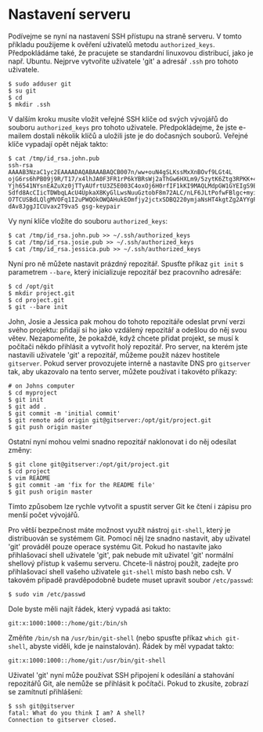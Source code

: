 # Nastavení serveru

Podívejme se nyní na nastavení SSH přístupu na straně serveru. V tomto příkladu použijeme k ověření uživatelů metodu `authorized_keys`. Předpokládáme také, že pracujete se standardní linuxovou distribucí, jako je např. Ubuntu. Nejprve vytvoříte uživatele 'git' a adresář `.ssh` pro tohoto uživatele.

	$ sudo adduser git
	$ su git
	$ cd
	$ mkdir .ssh

V dalším kroku musíte vložit veřejné SSH klíče od svých vývojářů do souboru `authorized_keys` pro tohoto uživatele. Předpokládejme, že jste e-mailem dostali několik klíčů a uložili jste je do dočasných souborů. Veřejné klíče vypadají opět nějak takto:

	$ cat /tmp/id_rsa.john.pub
	ssh-rsa AAAAB3NzaC1yc2EAAAADAQABAAABAQCB007n/ww+ouN4gSLKssMxXnBOvf9LGt4L
	ojG6rs6hPB09j9R/T17/x4lhJA0F3FR1rP6kYBRsWj2aThGw6HXLm9/5zytK6Ztg3RPKK+4k
	Yjh6541NYsnEAZuXz0jTTyAUfrtU3Z5E003C4oxOj6H0rfIF1kKI9MAQLMdpGW1GYEIgS9Ez
	Sdfd8AcCIicTDWbqLAcU4UpkaX8KyGlLwsNuuGztobF8m72ALC/nLF6JLtPofwFBlgc+myiv
	O7TCUSBdLQlgMVOFq1I2uPWQOkOWQAHukEOmfjy2jctxSDBQ220ymjaNsHT4kgtZg2AYYgPq
	dAv8JggJICUvax2T9va5 gsg-keypair

Vy nyní klíče vložíte do souboru `authorized_keys`:

	$ cat /tmp/id_rsa.john.pub >> ~/.ssh/authorized_keys
	$ cat /tmp/id_rsa.josie.pub >> ~/.ssh/authorized_keys
	$ cat /tmp/id_rsa.jessica.pub >> ~/.ssh/authorized_keys

Nyní pro ně můžete nastavit prázdný repozitář. Spusťte příkaz `git init` s parametrem `--bare`, který inicializuje repozitář bez pracovního adresáře:

	$ cd /opt/git
	$ mkdir project.git
	$ cd project.git
	$ git --bare init

John, Josie a Jessica pak mohou do tohoto repozitáře odeslat první verzi svého projektu: přidají si ho jako vzdálený repozitář a odešlou do něj svou větev. Nezapomeňte, že pokaždé, když chcete přidat projekt, se musí k počítači někdo přihlásit a vytvořit holý repozitář. Pro server, na kterém jste nastavili uživatele 'git' a repozitář, můžeme použít název hostitele `gitserver`. Pokud server provozujete interně a nastavíte DNS pro `gitserver` tak, aby ukazovalo na tento server, můžete používat i takovéto příkazy:

	# on Johns computer
	$ cd myproject
	$ git init
	$ git add .
	$ git commit -m 'initial commit'
	$ git remote add origin git@gitserver:/opt/git/project.git
	$ git push origin master

Ostatní nyní mohou velmi snadno repozitář naklonovat i do něj odesílat změny:

	$ git clone git@gitserver:/opt/git/project.git
	$ cd project
	$ vim README
	$ git commit -am 'fix for the README file'
	$ git push origin master

Tímto způsobem lze rychle vytvořit a spustit server Git ke čtení i zápisu pro menší počet vývojářů.

Pro větší bezpečnost máte možnost využít nástroj `git-shell`, který je distribuován se systémem Git. Pomocí něj lze snadno nastavit, aby uživatel 'git' prováděl pouze operace systému Git. Pokud ho nastavíte jako přihlašovací shell uživatele 'git', pak nebude mít uživatel 'git' normální shellový přístup k vašemu serveru. Chcete-li nástroj použít, zadejte pro přihlašovací shell vašeho uživatele `git-shell` místo bash nebo csh. V takovém případě pravděpodobně budete muset upravit soubor `/etc/passwd`:

	$ sudo vim /etc/passwd

Dole byste měli najít řádek, který vypadá asi takto:

	git:x:1000:1000::/home/git:/bin/sh

Změňte `/bin/sh` na `/usr/bin/git-shell` (nebo spusťte příkaz `which git-shell`, abyste viděli, kde je nainstalován). Řádek by měl vypadat takto:

	git:x:1000:1000::/home/git:/usr/bin/git-shell

Uživatel 'git' nyní může používat SSH připojení k odesílání a stahování repozitářů Git, ale nemůže se přihlásit k počítači. Pokud to zkusíte, zobrazí se zamítnutí přihlášení:

	$ ssh git@gitserver
	fatal: What do you think I am? A shell?
	Connection to gitserver closed.
